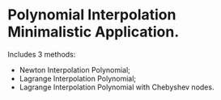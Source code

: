 <h1>Polynomial Interpolation Minimalistic Application.</h1>

Includes 3 methods:<br>
- Newton Interpolation Polynomial;<br>
- Lagrange Interpolation Polynomial;<br>
- Lagrange Interpolation Polynomial with Chebyshev nodes.<br>
